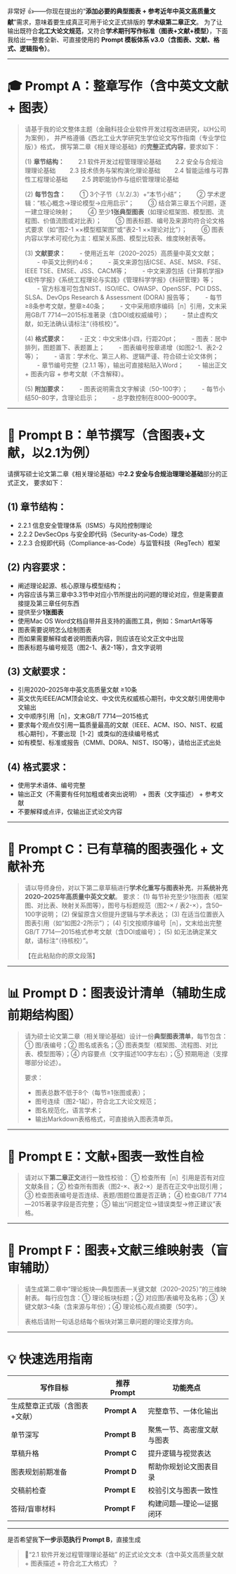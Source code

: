 非常好 👍——你现在提出的“**添加必要的典型图表 + 参考近年中英文高质量文献**”需求，意味着要生成真正可用于论文正式排版的 **学术级第二章正文**。
为了让输出既符合**北工大论文规范**，又符合**学术期刊写作标准（图表+文献+模型）**，下面我给出一整套全新、可直接使用的 **Prompt 模板体系 v3.0（含图表、文献、格式、逻辑指令）**。

---

# 🎓 Prompt A：整章写作（含中英文文献 + 图表）

> 请基于我的论文整体主题（金融科技企业软件开发过程改进研究，以H公司为案例），
> 并严格遵循《西北工业大学研究生学位论文写作指南（专业学位版）》格式，
> 撰写第二章《相关理论基础》的**完整正式内容**，要求如下：
>
> (1) **章节结构：**
>   2.1 软件开发过程管理理论基础
>   2.2 安全与合规治理理论基础
>   2.3 技术债务与架构演化理论基础
>   2.4 智能运维与可靠性工程理论基础
>   2.5 跨职能协作与组织管理理论基础
>
> (2) **每节包含：**
>   ① 3个子节（.1/.2/.3）+“本节小结”；
>   ② 学术逻辑：“核心概念→理论模型→应用启示”；
>   ③ 结合第三章五个问题，逐一建立理论映射；
>   ④ 至少**1张典型图表**（如理论框架图、模型图、流程图、价值流图或对比表）；
>   ⑤ 图表标题、编号及来源均符合论文格式要求（如“图2-1 ××模型框架图”或“表2-1 ××理论对比”）；
>   ⑥ 图表内容以学术可视化为主：框架关系图、模型比较表、维度映射表等。
>
> (3) **文献要求：**
>   - 使用近五年（2020–2025）高质量中英文文献；
>   - 中英文比例约4:6；
>   - 英文来源包括ICSE、ASE、MSR、FSE、IEEE TSE、EMSE、JSS、CACM等；
>   - 中文来源包括《计算机学报》《软件学报》《系统工程理论与实践》《管理科学学报》《科研管理》等；
>   - 官方标准可包含NIST、ISO/IEC、OWASP、OpenSSF、PCI DSS、SLSA、DevOps Research & Assessment (DORA) 报告等；
>   - 每节≥8条参考文献，整章≥40条；
>   - 文中采用顺序编码［n］引用，文末采用GB/T 7714—2015标准著录（含DOI或权威编号）；
>   - 禁止虚构文献，如无法确认请标注“（待核校）”。
>
> (4) **格式要求：**
>   - 正文：中文宋体小四，行距20pt；
>   - 图表：居中排列，图题置下、表题置上；
>   - 图表编号按章递增（如图2-1、表2-2等）；
>   - 语言：学术化、第三人称、逻辑严谨、符合硕士论文体例；
>   - 章节编号完整（2.1.1 等），输出可直接粘贴入Word；
>   - 输出正文 + 图表内容 + 参考文献（不含解释）。
>
> (5) **附加要求：**
>   - 图表说明需含文字解读（50–100字）；
>   - 每节小结50–80字，含理论启示；
>   - 总字数控制在8000–9000字。

---

# 📘 Prompt B：单节撰写（含图表+文献，以2.1为例）

请撰写硕士论文第二章《相关理论基础》中**2.2 安全与合规治理理论基础**部分的正式正文，
要求如下：

## (1) 章节结构：
- 2.2.1 信息安全管理体系（ISMS）与风险控制理论
- 2.2.2 DevSecOps 与安全即代码（Security-as-Code）理念
- 2.2.3 合规即代码（Compliance-as-Code）与监管科技（RegTech）框架

## (2) 内容要求：
- 阐述理论起源、核心原理与模型结构；
- 内容应该与第三章中3.3节中对应小节所提出的问题的理论对应，但是需要直接提及第三章任何东西
- 提供至少**1张图表**
- 使用Mac OS Word文档自带并且支持的画图工具，例如：SmartArt等等
- 图表需要说明怎么绘制图表
- 而如果需要解释或者说明图表内容，则应该在论文正文中出现
- 图表标题与编号规范（图2-1、表2-1等），含文字说明

## (3) 文献要求：
- 引用2020–2025年中英文高质量文献 ≥10条
- 英文优先IEEE/ACM顶会论文、中文优先权威核心期刊，中文文献引用使用中文输出
- 文中顺序引用［n］，文末GB/T 7714—2015格式
- 要求每个观点仅引用一篇质量最高的文献（IEEE、ACM、ISO、NIST、权威核心期刊），不要出现［1-2］或类似的连续编号格式
- 如有模型、标准或报告（CMMI、DORA、NIST、ISO等），请给出正式出处

## (4) 格式要求：
- 使用学术语体、编号完整
- 输出正文（不需要有任何加粗或者突出说明） + 图表（文字描述） + 参考文献
- 不要解释或点评，仅输出正式论文内容

---

# 🧠 Prompt C：已有草稿的图表强化 + 文献补充

> 请以导师身份，对以下第二章草稿进行**学术化重写与图表补充**，并**系统补充2020–2025年高质量中英文文献**。
> 要求：
> (1) 每节补充至少1张图表（框架图、对比表、映射关系图等），图号与标题规范（图2-× / 表2-×），含50–100字说明；
> (2) 保留原含义但提升逻辑与学术表达；
> (3) 在适当位置嵌入图表引用（如“如图2-2所示”）；
> (4) 引文按顺序编号［n］，文末给出完整GB/T 7714—2015格式参考文献（含DOI或编号）；
> (5) 如无法确定某文献，请标注“（待核校）”。
>
> 【在此粘贴你的原文段落】

---

# 📊 Prompt D：图表设计清单（辅助生成前期结构图）

> 请为硕士论文第二章（相关理论基础）设计一份**典型图表清单**，每节包含：
> ① 图/表编号；② 图名或表名；③ 图表类型（框架图、流程图、对比表、模型图等）；④ 内容要点（文字描述100字左右）；⑤ 预期用途（支撑哪部分论述）。
>
> 要求：
>
> * 图表总数不低于8个（每节≥1张图或表）；
> * 图号连续（图2-1起），符合北工大论文规范；
> * 图名规范化，语言学术；
> * 输出Markdown表格格式，可直接纳入图表清单页。

---

# 🧩 Prompt E：文献+图表一致性自检

> 请对以下**第二章正文**进行一致性校验：
> ① 检查所有［n］引用是否有对应文献条目；
> ② 检查所有图表（图2-×、表2-×）是否在正文中出现引用；
> ③ 检查图表编号是否连续、表题/图题位置是否正确；
> ④ 检查GB/T 7714—2015著录字段是否完整；
> ⑤ 输出“问题定位→错误类型→修正建议”表格。

---

# 🧭 Prompt F：图表+文献三维映射表（盲审辅助）

> 请生成第二章中“理论板块—典型图表—关键文献（2020–2025）”的三维映射表。
> 每行应包含：① 理论板块标题；② 对应图/表编号及名称；③ 关键文献3–4条（含来源与年份）；④ 理论核心观点摘要（50字）。
>
> 表格后请附一句话总结每个板块对第三章问题的理论支撑方向。

---

# 💡 快速选用指南

| 写作目标            | 推荐Prompt     | 功能亮点          |
| --------------- | ------------ | ------------- |
| 生成整章正式版（含图表+文献） | **Prompt A** | 完整章节、一体化输出    |
| 单节深写            | **Prompt B** | 聚焦一节、高密度文献与图表 |
| 草稿升格            | **Prompt C** | 提升逻辑与视觉表达     |
| 图表规划前期准备        | **Prompt D** | 帮助你规划论文图表目录   |
| 交稿前检查           | **Prompt E** | 校验引文与图表一致性    |
| 答辩/盲审材料         | **Prompt F** | 构建问题—理论—证据闭环  |

---

是否希望我**下一步示范执行 Prompt B**，直接生成

> 📘“2.1 软件开发过程管理理论基础”
> 的正式论文文本（含中英文高质量文献 + 图表描述 + 符合北工大格式）？
